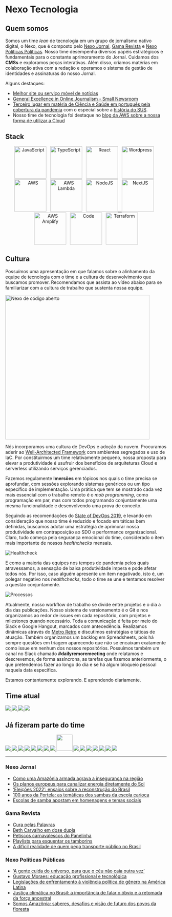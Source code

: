 # Nexo Tecnologia

## Quem somos

Somos um time *lean* de tecnologia em um grupo de jornalismo nativo digital, o Nexo, que é composto pelo [Nexo Jornal](https://nexojornal.com.br), [Gama Revista](https://gamarevista.uol.com.br) e [Nexo Políticas Políticas](https://pp.nexojornal.com.br). Nosso time desempenha diversos papéis estratégicos e fundamentais para o constante aprimoramento do Jornal. Cuidamos dos **CMSs** e exploramos peças interativas. Além disso, criamos matérias em colaboração ativa com a redação e operamos o sistema de gestão de identidades e assinaturas do nosso Jornal.

Alguns destaques:

- [Melhor site ou serviço móvel de notícias](https://events.wan-ifra.org/events/latam-digital-media-awards-2017/content/1637)
- [General Excellence in Online Journalism - Small Newsroom](https://awards.journalists.org/winners/2017/)
- [Terceiro lugar em matéria de Ciência e Saúde em português pela cobertura da pandemia](https://www.icfj.org/news/journalists-icfj-network-honored-pandemic-coverage-five-languages) com o especial sobre a [história do SUS](https://www.nexojornal.com.br/especial/2020/04/28/O-passado-o-presente-e-o-futuro-do-SUS-para-ler-guardar-e-consultar).
- Nosso time de tecnologia foi destaque no [blog da AWS sobre a nossa forma de utilizar a Cloud](https://aws.amazon.com/pt/blogs/startups/news-startup-nexo-runs-a-lean-tech-team-by-leveraging-aws-and-amplify/)

## Stack

<p align="middle">
<a href="https://amzn.to/3tpAp6i" target="_blank" title="JavaScript" alt="JavaScript"><img src="https://cdn.worldvectorlogo.com/logos/logo-javascript.svg" alt="JavaScript" width="100px"  style="max-width:100px;"/></a>&nbsp; &nbsp;<a href="https://amzn.to/2QorOSA" target="_blank" title="TypeScript" alt="TypeScript"><img src="https://cdn.worldvectorlogo.com/logos/typescript.svg" alt="TypeScript" width="100px"  style="max-width:100px;"/></a>&nbsp; &nbsp;<a href="https://pt-br.reactjs.org/" target="_blank" title="React" alt="React"><img src="https://cdn.worldvectorlogo.com/logos/react-2.svg" alt="React"  width="100px"  style="max-width:100px;"/></a>&nbsp; &nbsp;<a href="https://wordpress.org/" target="_blank" title="WP" alt="WP"><img src="https://cdn.worldvectorlogo.com/logos/wordpress-blue.svg" alt="Wordpress"  width="100px"  style="max-width:100px;"/></a>&nbsp; &nbsp;<a href="https://devbooks.club/books/aws-well-architected/" target="_blank" title="AWS" alt="AWS"><img src="https://cdn.worldvectorlogo.com/logos/aws-2.svg" alt="AWS"  width="100px"  style="max-width:100px;"/></a>&nbsp; &nbsp;<a href="https://aws.amazon.com/serverless/" target="_blank" title="Serverless" alt="Serverless"><img src="https://cdn.worldvectorlogo.com/logos/aws-lambda-1.svg" alt="AWS Lambda" width="100px"  style="max-width:100px;"/></a>&nbsp; &nbsp;<a href="https://nodejs.org/" target="_blank" title="NodeJS" alt="NodeJS"><img src="https://cdn.worldvectorlogo.com/logos/nodejs-icon.svg" alt="NodeJS" width="100px"  style="max-width:100px;"/>&nbsp; &nbsp;<a href="https://nextjs.org/" target="_blank" title="NextJS" alt="NextJS"><img src="https://cdn.worldvectorlogo.com/logos/nextjs-3.svg" alt="NextJS" width="100px"  style="max-width:100px;"/></a>&nbsp; &nbsp;<a href="https://docs.amplify.aws/" target="_blank" title="AWS Amplify" alt="AWS Amplify"><img src="https://docs.amplify.aws/assets/logo-dark.svg" alt="AWS Amplify" width="100px"  style="max-width:100px;"/></a>&nbsp; &nbsp;<a href="https://code.visualstudio.com/" target="_blank" title="Code" alt="Code"><img src="https://cdn.worldvectorlogo.com/logos/visual-studio-code-1.svg" alt="Code" width="100px"  style="max-width:100px;"/></a>&nbsp; &nbsp;<a href="https://www.terraform.io/" target="_blank" title="Terraform" alt="Terraform"><img src="https://cdn.worldvectorlogo.com/logos/terraform-enterprise.svg" alt="Terraform" width="100px"  style="max-width:100px;"/></a>
</p>


## Cultura

Possuímos uma apresentação em que falamos sobre o alinhamento da equipe de tecnologia com o time e a cultura de desenvolvimento que buscamos promover. Recomendamos que assista ao vídeo abaixo para se familiarizar com a cultura de trabalho que sustenta nossa equipe.

<p align="middle">

<a href="https://www.youtube.com/watch?v=rdpReYuxI5M&t=2s" target="_blank" title="Nexo de código aberto" alt="Nexo de código aberto"><img src="https://i.ytimg.com/vi/rdpReYuxI5M/maxresdefault.jpg" alt="Nexo de código aberto" width="450px"/></a>

</p>

Nós incorporamos uma cultura de DevOps e adoção da nuvem. Procuramos aderir ao [Well-Architected Framework](https://aws.amazon.com/pt/architecture/well-architected/?nc1=h_ls&wa-lens-whitepapers.sort-by=item.additionalFields.sortDate&wa-lens-whitepapers.sort-order=desc) com ambientes segregados e uso de IaC. Por constituirmos um time relativamente pequeno, nossa proposta para elevar a produtividade é usufruir dos benefícios de arquiteturas Cloud e serverless utilizando serviços gerenciados.

Fazemos regulamente **Imersões** em tópicos nos quais o time precisa se aprofundar, com sessões explorando sistemas genéricos ou um tipo específico de implementação. Uma prática que tem se mostrado cada vez mais essencial com o trabalho remoto é o _mob programming_, como programação em par, mas com todos programando conjuntamente uma mesma funcionalidade e desenvolvendo uma prova de conceito.

Seguindo as recomendações do [State of DevOps 2019](https://services.google.com/fh/files/misc/state-of-devops-2019.pdf), e levando em consideração que nosso time é reduzido e focado em táticas bem definidas, buscamos adotar uma estratégia de aprimorar nossa produtividade em contraposição ao SDO e performance organizacional. Claro, tudo começa pela segurança emocional do time, considerado o item mais importante de nossos _healthchecks_ mensais.

![Healthcheck](https://nexo-estaticos.s3.amazonaws.com/assets/images/newsletters/tecnologia/hc.png)

E como a maioria das equipes nos tempos de pandemia pelos quais atravessamos, a sensação de baixa produtividade impera e pode afetar todos nós. Por isso, caso alguém apresente um item negativado, isto é, um polegar negativo nos _healthchecks_, todo o time se une e tentamos resolver a questão conjuntamente.

![Processos](https://nexo-estaticos.s3.amazonaws.com/assets/images/newsletters/tecnologia/process.png)

Atualmente, nosso workflow de trabalho se divide entre projetos e o dia a dia das publicações. Nosso sistema de versionamento é o Git e nos organizamos ao redor de issues em cada repositório, com projetos e milestones quando necessário. Toda a comunicação é feita por meio do Slack e Google Hangout, marcados com antecedência. Realizamos dinâmicas através do [Metro Retro](https://metroretro.io/) e discutimos estratégias e táticas de atuação. Também organizamos um backlog em Spreadsheets, pois há sempre questões em triagem aparecendo que não se encaixam exatamente como issue em nenhum dos nossos repositórios. Possuímos também um canal no Slack chamado **#dailyremoremeeting** onde relatamos e descrevemos, de forma assíncrona, as tarefas que fizemos anteriormente, o que pretendemos fazer ao longo do dia e se há algum bloqueio pessoal naquela data específica.

Estamos contantemente explorando. E aprendendo diariamente.

## Time atual

<a href="https://github.com/decoesp">
  <img src="https://github.com/decoesp.png?size=50">
</a>
<a href="https://github.com/victorgois">
  <img src="https://github.com/victorgois.png?size=50">
</a>
<a href="https://github.com/viniciusfersil123">
  <img src="https://github.com/viniciusfersil123.png?size=50">
</a>
<a href="https://github.com/douglasanto">
  <img src="https://github.com/douglasanto.png?size=50">
</a>

## Já fizeram parte do time

<a href="https://github.com/acaua">
  <img src="https://github.com/acaua.png?size=50">
</a>
<a href="https://github.com/alinenaoe">
  <img src="https://github.com/alinenaoe.png?size=50">
</a>
<a href="https://github.com/atmasuko">
  <img src="https://github.com/atmasuko.png?size=50">
</a>
<a href="https://github.com/arieltonglet">
  <img src="https://github.com/arieltonglet.png?size=50">
</a>
<a href="https://github.com/krollopes">
  <img src="https://github.com/krollopes.png?size=50">
</a>
<a href="https://github.com/EmmanoelCoutinho">
  <img src="https://github.com/EmmanoelCoutinho.png?size=50">
</a>
<a href="https://github.com/ermsharo">
  <img src="https://github.com/ermsharo.png?size=50">
</a>
<a href="https://github.com/ibrahimcesar">
  <img src="https://github.com/ibrahimcesar.png?size=50">
</a>
<a href="https://github.com/LucasL1993">
  <img src="https://github.com/LucasL1993.png?size=50" width="50">
</a>
<a href="https://github.com/jezzipan">
  <img src="https://github.com/jezzipan.png?size=50">
</a>
<a href="https://github.com/mariannakinuyo">
  <img src="https://github.com/mariannakinuyo.png?size=50">
</a>
<a href="https://github.com/marianaolvr">
  <img src="https://github.com/marianaolvr.png?size=50">
</a>
<a href="https://github.com/ferreira-mariana">
  <img src="https://github.com/ferreira-mariana.png?size=50">
</a>
<a href="https://github.com/tarekcampossaleh">
  <img src="https://github.com/tarekcampossaleh.png?size=50">
</a>
<a href="https://github.com/tuannyruiz">
  <img src="https://github.com/tuannyruiz.png?size=50">
</a>
<a href="https://github.com/wbfreitas">
  <img src="https://github.com/wbfreitas.png?size=50">
</a>

--------

### Nexo Jornal

<!-- NEXO_LIST:START -->
- [Como uma Amazônia armada agrava a insegurança na região](https://www.nexojornal.com.br/expresso/2023/02/17/Como-uma-Amaz%C3%B4nia-armada-agrava-a-inseguran%C3%A7a-na-regi%C3%A3o1)
- [Os planos europeus para canalizar energia diretamente do Sol](https://www.nexojornal.com.br/expresso/2023/02/17/Os-planos-europeus-para-canalizar-energia-diretamente-do-Sol)
- [‘Eleições 2022’: ensaios sobre a reconstrução do Brasil](https://www.nexojornal.com.br/estante/trechos/2023/02/17/%E2%80%98Elei%C3%A7%C3%B5es-2022%E2%80%99-ensaios-sobre-a-reconstru%C3%A7%C3%A3o-do-Brasil)
- [100 anos da Portela: as temáticas dos sambas da escola carioca](https://www.nexojornal.com.br/expresso/2023/02/17/100-anos-da-Portela-as-tem%C3%A1ticas-dos-sambas-da-escola-carioca)
- [Escolas de samba apostam em homenagens e temas sociais](https://www.nexojornal.com.br/extra/2023/02/17/Escolas-de-samba-apostam-em-homenagens-e-temas-sociais)
<!-- NEXO_LIST:END -->

### Gama Revista

<!-- GAMA_LIST:START -->
- [Cura pelas Palavras](https://gamarevista.uol.com.br/cultura/trecho-de-livro/cura-pelas-palavras/)
- [Beth Carvalho em dose dupla](https://gamarevista.uol.com.br/achamos-que-vale/ler/beth-carvalho-em-dose-dupla/)
- [Petiscos carnavalescos do Panelinha](https://gamarevista.uol.com.br/achamos-que-vale/fazer/petiscos-carnavalescos-do-panelinha/)
- [Playlists para esquentar os tamborins](https://gamarevista.uol.com.br/achamos-que-vale/ouvir/playlists-para-esquentar-os-tamborins/)
- [A difícil realidade de quem pega transporte público no Brasil](https://gamarevista.uol.com.br/achamos-que-vale/ler/a-dificil-realidade-de-quem-pega-transporte-publico-no-brasil/)
<!-- GAMA_LIST:END -->

### Nexo Políticas Públicas

<!-- PP_LIST:START -->
- [‘A gente cuida do universo, para que o céu não caia outra vez’](https://pp.nexojornal.com.br/topico/2023/02/15/%E2%80%98A-gente-cuida-do-universo-para-que-o-c%C3%A9u-n%C3%A3o-caia-outra-vez%E2%80%99)
- [Gustavo Moraes: educação profissional e tecnológica](https://pp.nexojornal.com.br/pergunte-a-um-pesquisador/2023/02/15/Gustavo-Moraes-educa%C3%A7%C3%A3o-profissional-e-tecnol%C3%B3gica)
- [Legislações de enfrentamento à violência política de gênero na América Latina](https://pp.nexojornal.com.br/linha-do-tempo/2023/Legisla%C3%A7%C3%B5es-de-enfrentamento-%C3%A0-viol%C3%AAncia-pol%C3%ADtica-de-g%C3%AAnero-na-Am%C3%A9rica-Latina)
- [Justiça climática no Brasil: a importância de falar o óbvio e a retomada da força ancestral](https://pp.nexojornal.com.br/opiniao/2023/Justi%C3%A7a-clim%C3%A1tica-no-Brasil-a-import%C3%A2ncia-de-falar-o-%C3%B3bvio-e-a-retomada-da-for%C3%A7a-ancestral)
- [Somos Amazônia: saberes, desafios e visão de futuro dos povos da floresta](https://pp.nexojornal.com.br/ponto-de-vista/2023/Somos-Amaz%C3%B4nia-saberes-desafios-e-vis%C3%A3o-de-futuro-dos-povos-da-floresta)
<!-- PP_LIST:END -->

